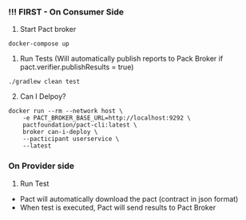 ### !!! FIRST - On Consumer Side
1. Start Pact broker
```
docker-compose up
```

1. Run Tests (Will automatically publish reports to Pack Broker if pact.verifier.publishResults = true)
```
./gradlew clean test
```

2. Can I Delpoy?
```
docker run --rm --network host \
  	-e PACT_BROKER_BASE_URL=http://localhost:9292 \
  	pactfoundation/pact-cli:latest \
  	broker can-i-deploy \
  	--pacticipant userservice \
  	--latest
```

### On Provider side
1. Run Test
  * Pact will automatically download the pact (contract in json format)
  * When test is executed, Pact will send results to Pact Broker
 
